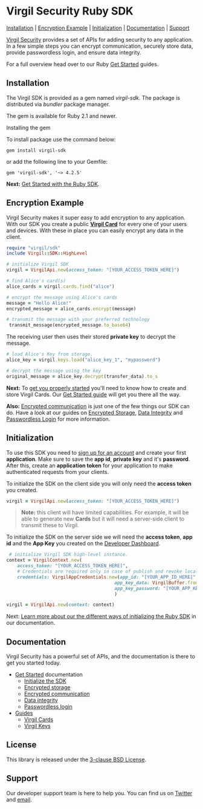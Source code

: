 # Virgil Security Ruby SDK 

[Installation](#installation) | [Encryption Example](#encryption-example) | [Initialization](#initialization) | [Documentation](#documentation) | [Support](#support)

[Virgil Security](https://virgilsecurity.com) provides a set of APIs for adding security to any application. In a few simple steps you can encrypt communication, securely store data, provide passwordless login, and ensure data integrity.

For a full overview head over to our Ruby [Get Started][_getstarted] guides.

## Installation

The Virgil SDK is provided as a gem named *virgil-sdk*. The package is distributed via *bundler* package manager.

The gem is available for Ruby 2.1 and newer.

Installing the gem

To install package use the command below:

```
gem install virgil-sdk
```

or add the following line to your Gemfile:

```
gem 'virgil-sdk', '~> 4.2.5'
```

__Next:__ [Get Started with the Ruby SDK][_getstarted].

## Encryption Example

Virgil Security makes it super easy to add encryption to any application. With our SDK you create a public [__Virgil Card__][_guide_virgil_cards] for every one of your users and devices. With these in place you can easily encrypt any data in the client.

```ruby
require "virgil/sdk"
include Virgil::SDK::HighLevel

# initialize Virgil SDK
virgil = VirgilApi.new(access_token: "[YOUR_ACCESS_TOKEN_HERE]")

# find Alice's card(s)
alice_cards = virgil.cards.find("alice")

# encrypt the message using Alice's cards
message = "Hello Alice!"
encrypted_message = alice_cards.encrypt(message)

# transmit the message with your preferred technology
 transmit_message(encrypted_message.to_base64)
```

The receiving user then uses their stored __private key__ to decrypt the message.


```ruby
# load Alice's Key from storage.
alice_key = virgil.keys.load("alice_key_1", "mypassword")

# decrypt the message using the key 
original_message = alice_key.decrypt(transfer_data).to_s
```

__Next:__ To [get you properly started][_guide_encryption] you'll need to know how to create and store Virgil Cards. Our [Get Started guide][_guide_encryption] will get you there all the way.

__Also:__ [Encrypted communication][_getstarted_encryption] is just one of the few things our SDK can do. Have a look at our guides on  [Encrypted Storage][_getstarted_storage], [Data Integrity][_getstarted_data_integrity] and [Passwordless Login][_getstarted_passwordless_login] for more information.


## Initialization

To use this SDK you need to [sign up for an account](https://developer.virgilsecurity.com/account/signup) and create your first __application__. Make sure to save the __app id__, __private key__ and it's __password__. After this, create an __application token__ for your application to make authenticated requests from your clients.

To initialize the SDK on the client side you will only need the __access token__ you created.

```ruby
virgil = VirgilApi.new(access_token: "[YOUR_ACCESS_TOKEN_HERE]")
```

> __Note:__ this client will have limited capabilities. For example, it will be able to generate new __Cards__ but it will need a server-side client to transmit these to Virgil.

To initialize the SDK on the server side we will need the __access token__, __app id__ and the __App Key__ you created on the [Developer Dashboard](https://developer.virgilsecurity.com/).

```ruby
 # initialize Virgil SDK high-level instance.
context = VirgilContext.new(
    access_token: "[YOUR_ACCESS_TOKEN_HERE]",
    # Credentials are required only in case of publish and revoke local Virgil Cards.
    credentials: VirgilAppCredentials.new(app_id: "[YOUR_APP_ID_HERE]",
                                        app_key_data: VirgilBuffer.from_file("[YOUR_APP_KEY_PATH_HERE]"),
                                        app_key_password: "[YOUR_APP_KEY_PASSWORD_HERE]")
                                        )

virgil = VirgilApi.new(context: context)

```

Next: [Learn more about our the different ways of initializing the Ruby SDK][_guide_initialization] in our documentation.

## Documentation

Virgil Security has a powerful set of APIs, and the documentation is there to get you started today.

* [Get Started][_getstarted_root] documentation
  * [Initialize the SDK][_initialize_root]
  * [Encrypted storage][_getstarted_storage]
  * [Encrypted communication][_getstarted_encryption]
  * [Data integrity][_getstarted_data_integrity]
  * [Passwordless login][_getstarted_passwordless_login]
* [Guides][_guides]
  * [Virgil Cards][_guide_virgil_cards]
  * [Virgil Keys][_guide_virgil_keys]

## License

This library is released under the [3-clause BSD License](LICENSE).

## Support

Our developer support team is here to help you. You can find us on [Twitter](https://twitter.com/virgilsecurity) and [email](support).

[support]: mailto:support@virgilsecurity.com
[_getstarted_root]: https://virgilsecurity.com/docs/sdk/ruby/
[_getstarted]: https://virgilsecurity.com/docs/sdk/ruby/
[_getstarted_encryption]: https://virgilsecurity.com/docs/use-cases/encrypted-communication
[_getstarted_storage]: https://virgilsecurity.com/docs/use-cases/secure-data-at-rest
[_getstarted_data_integrity]: https://virgilsecurity.com/docs/use-cases/data-verification
[_getstarted_passwordless_login]: https://virgilsecurity.com/docs/use-cases/passwordless-authentication
[_guides]: https://virgilsecurity.com/docs/sdk/ruby/features
[_guide_initialization]: https://virgilsecurity.com/docs/sdk/ruby/getting-started#initializing
[_guide_virgil_cards]: https://virgilsecurity.com/docs/sdk/ruby/features#virgil-cards
[_guide_virgil_keys]: https://virgilsecurity.com/docs/sdk/ruby/features#virgil-keys
[_guide_encryption]: https://virgilsecurity.com/docs/sdk/ruby/features#encryption
[_initialize_root]: https://virgilsecurity.com/docs/sdk/ruby/programming-guide#initializing

